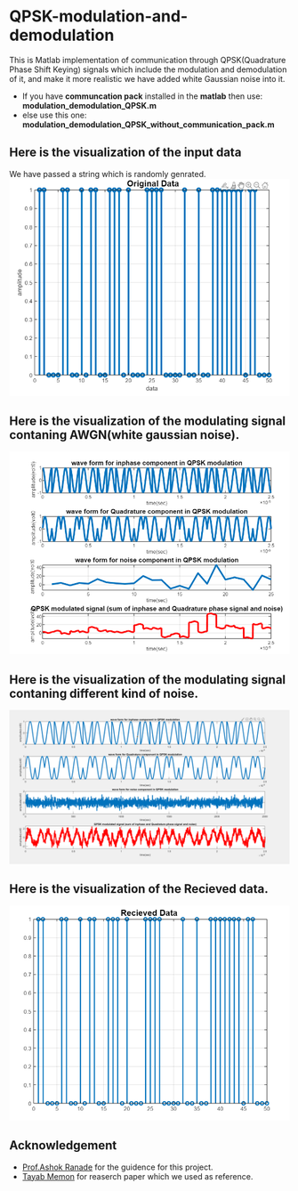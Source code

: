 # QPSK-modulation-and-demodulation
This is Matlab implementation of communication through QPSK(Quadrature  Phase Shift Keying) signals which include the modulation and demodulation of it, and make it more realistic we have added white Gaussian noise into it.

- If you have **communcation pack** installed in the **matlab** then use: **modulation_demodulation_QPSK.m**
- else use this one: **modulation_demodulation_QPSK_without_communication_pack.m**


## Here is the visualization of the input data
We have passed a string which is randomly genrated.
![](output/final_result_of_input_data.png)

## Here is the visualization of the modulating signal contaning AWGN(white gaussian noise).
![](output/final_result_of_modulating_signal.png)


## Here is the visualization of the modulating signal contaning different kind of noise.
![](output/wave_form_of_modulating_signal_with_theoritical_gaussian_noise.png)

## Here is the visualization of the Recieved data.
![](output/final_result_of_output_data.png)


## Acknowledgement
- [Prof.Ashok Ranade](https://ahduni.edu.in/seas/people/faculty/ashok-ranade) for the guidence for this project.
- [Tayab Memon](https://www.researchgate.net/publication/224440315_Quadrature_Phase_Shift_Keying_modulator_demodulator_for_Wireless_Modem) for reaserch paper which we used as reference.
